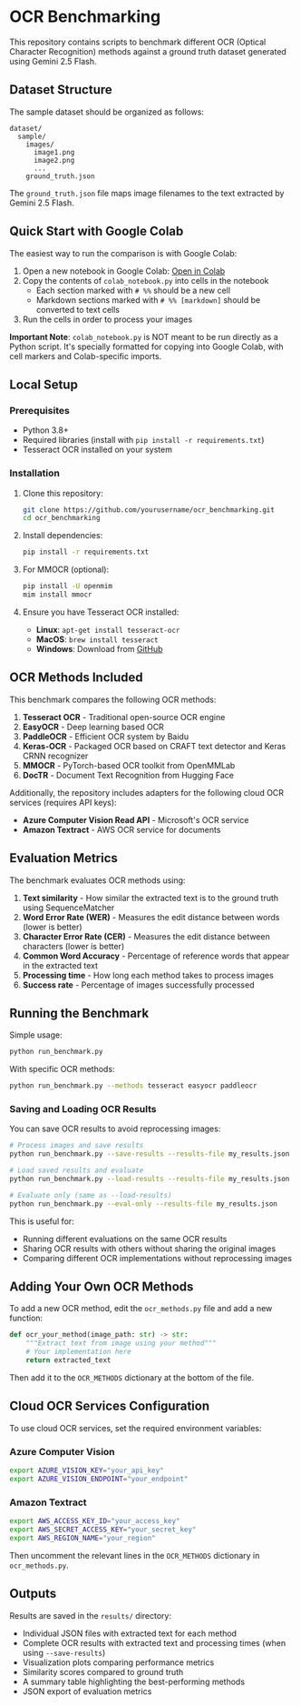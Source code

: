 # OCR Benchmarking

This repository contains scripts to benchmark different OCR (Optical Character Recognition) methods against a ground truth dataset generated using Gemini 2.5 Flash.

## Dataset Structure

The sample dataset should be organized as follows:

```
dataset/
  sample/
    images/
      image1.png
      image2.png
      ...
    ground_truth.json
```

The `ground_truth.json` file maps image filenames to the text extracted by Gemini 2.5 Flash.



## Quick Start with Google Colab

The easiest way to run the comparison is with Google Colab:

1. Open a new notebook in Google Colab: [Open in Colab](https://colab.research.google.com)
2. Copy the contents of `colab_notebook.py` into cells in the notebook
   - Each section marked with `# %%` should be a new cell
   - Markdown sections marked with `# %% [markdown]` should be converted to text cells
3. Run the cells in order to process your images

**Important Note**: `colab_notebook.py` is NOT meant to be run directly as a Python script. It's specially formatted for copying into Google Colab, with cell markers and Colab-specific imports.

## Local Setup

### Prerequisites

- Python 3.8+
- Required libraries (install with `pip install -r requirements.txt`)
- Tesseract OCR installed on your system

### Installation

1. Clone this repository:
   ```bash
   git clone https://github.com/yourusername/ocr_benchmarking.git
   cd ocr_benchmarking
   ```

2. Install dependencies:
   ```bash
   pip install -r requirements.txt
   ```

3. For MMOCR (optional):
   ```bash
   pip install -U openmim
   mim install mmocr
   ```

4. Ensure you have Tesseract OCR installed:
   - **Linux**: `apt-get install tesseract-ocr`
   - **MacOS**: `brew install tesseract`
   - **Windows**: Download from [GitHub](https://github.com/UB-Mannheim/tesseract/wiki)



## OCR Methods Included

This benchmark compares the following OCR methods:

1. **Tesseract OCR** - Traditional open-source OCR engine
2. **EasyOCR** - Deep learning based OCR
3. **PaddleOCR** - Efficient OCR system by Baidu
4. **Keras-OCR** - Packaged OCR based on CRAFT text detector and Keras CRNN recognizer
5. **MMOCR** - PyTorch-based OCR toolkit from OpenMMLab
6. **DocTR** - Document Text Recognition from Hugging Face

Additionally, the repository includes adapters for the following cloud OCR services (requires API keys):
- **Azure Computer Vision Read API** - Microsoft's OCR service
- **Amazon Textract** - AWS OCR service for documents

## Evaluation Metrics

The benchmark evaluates OCR methods using:

1. **Text similarity** - How similar the extracted text is to the ground truth using SequenceMatcher
2. **Word Error Rate (WER)** - Measures the edit distance between words (lower is better)
3. **Character Error Rate (CER)** - Measures the edit distance between characters (lower is better) 
4. **Common Word Accuracy** - Percentage of reference words that appear in the extracted text
5. **Processing time** - How long each method takes to process images
6. **Success rate** - Percentage of images successfully processed

## Running the Benchmark

Simple usage:
```bash
python run_benchmark.py
```

With specific OCR methods:
```bash
python run_benchmark.py --methods tesseract easyocr paddleocr 
```

### Saving and Loading OCR Results

You can save OCR results to avoid reprocessing images:

```bash
# Process images and save results
python run_benchmark.py --save-results --results-file my_results.json

# Load saved results and evaluate
python run_benchmark.py --load-results --results-file my_results.json

# Evaluate only (same as --load-results)
python run_benchmark.py --eval-only --results-file my_results.json
```

This is useful for:
- Running different evaluations on the same OCR results
- Sharing OCR results with others without sharing the original images
- Comparing different OCR implementations without reprocessing images

## Adding Your Own OCR Methods

To add a new OCR method, edit the `ocr_methods.py` file and add a new function:

```python
def ocr_your_method(image_path: str) -> str:
    """Extract text from image using your method"""
    # Your implementation here
    return extracted_text
```

Then add it to the `OCR_METHODS` dictionary at the bottom of the file.

## Cloud OCR Services Configuration

To use cloud OCR services, set the required environment variables:

### Azure Computer Vision
```bash
export AZURE_VISION_KEY="your_api_key"
export AZURE_VISION_ENDPOINT="your_endpoint"
```

### Amazon Textract
```bash
export AWS_ACCESS_KEY_ID="your_access_key"
export AWS_SECRET_ACCESS_KEY="your_secret_key"
export AWS_REGION_NAME="your_region"
```

Then uncomment the relevant lines in the `OCR_METHODS` dictionary in `ocr_methods.py`.

## Outputs

Results are saved in the `results/` directory:
- Individual JSON files with extracted text for each method
- Complete OCR results with extracted text and processing times (when using `--save-results`)
- Visualization plots comparing performance metrics
- Similarity scores compared to ground truth
- A summary table highlighting the best-performing methods
- JSON export of evaluation metrics
